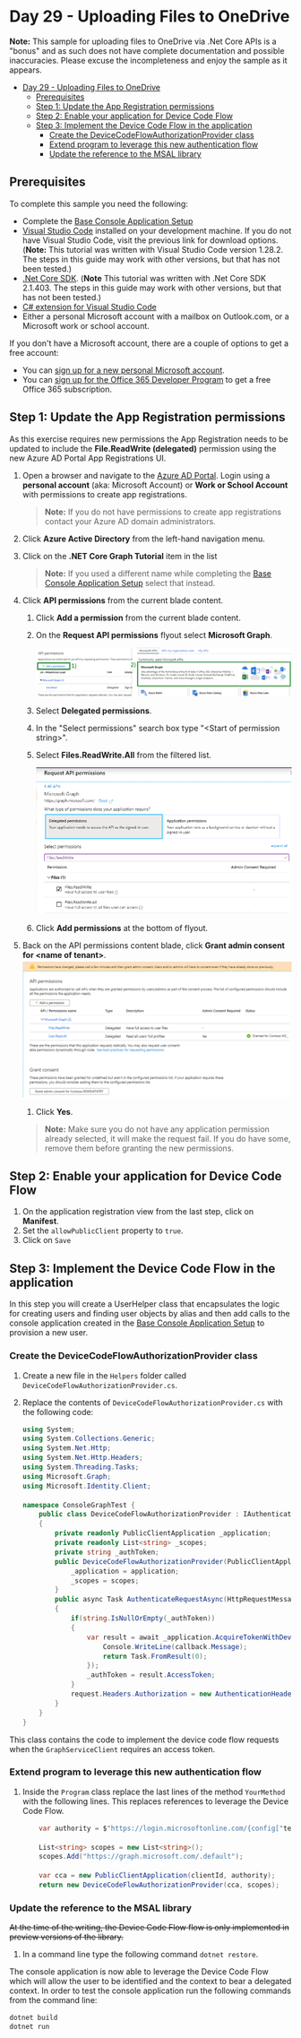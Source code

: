 # Day 29 - Uploading Files to OneDrive

**Note:** This sample for uploading files to OneDrive via .Net Core APIs is a "bonus" and as such does not have complete documentation and possible inaccuracies.  Please excuse the incompleteness and enjoy the sample as it appears.

- [Day 29 - Uploading Files to OneDrive](#day-29---uploading-files-to-onedrive)
  - [Prerequisites](#prerequisites)
  - [Step 1: Update the App Registration permissions](#step-1-update-the-app-registration-permissions)
  - [Step 2: Enable your application for Device Code Flow](#step-2-enable-your-application-for-device-code-flow)
  - [Step 3: Implement the Device Code Flow in the application](#step-3-implement-the-device-code-flow-in-the-application)
    - [Create the DeviceCodeFlowAuthorizationProvider class](#create-the-devicecodeflowauthorizationprovider-class)
    - [Extend program to leverage this new authentication flow](#extend-program-to-leverage-this-new-authentication-flow)
    - [Update the reference to the MSAL library](#update-the-reference-to-the-msal-library)

## Prerequisites

To complete this sample you need the following:

- Complete the [Base Console Application Setup](../base-console-app/)
- [Visual Studio Code](https://code.visualstudio.com/) installed on your development machine. If you do not have Visual Studio Code, visit the previous link for download options. (**Note:** This tutorial was written with Visual Studio Code version 1.28.2. The steps in this guide may work with other versions, but that has not been tested.)
- [.Net Core SDK](https://www.microsoft.com/net/download/dotnet-core/2.1#sdk-2.1.403). (**Note** This tutorial was written with .Net Core SDK 2.1.403.  The steps in this guide may work with other versions, but that has not been tested.)
- [C# extension for Visual Studio Code](https://marketplace.visualstudio.com/items?itemName=ms-vscode.csharp)
- Either a personal Microsoft account with a mailbox on Outlook.com, or a Microsoft work or school account.

If you don't have a Microsoft account, there are a couple of options to get a free account:

- You can [sign up for a new personal Microsoft account](https://signup.live.com/signup?wa=wsignin1.0&rpsnv=12&ct=1454618383&rver=6.4.6456.0&wp=MBI_SSL_SHARED&wreply=https://mail.live.com/default.aspx&id=64855&cbcxt=mai&bk=1454618383&uiflavor=web&uaid=b213a65b4fdc484382b6622b3ecaa547&mkt=E-US&lc=1033&lic=1).
- You can [sign up for the Office 365 Developer Program](https://developer.microsoft.com/office/dev-program) to get a free Office 365 subscription.

## Step 1: Update the App Registration permissions

As this exercise requires new permissions the App Registration needs to be updated to include the **File.ReadWrite (delegated)** permission using the new Azure AD Portal App Registrations UI.

1. Open a browser and navigate to the [Azure AD Portal](https://aad.portal.azure.com). Login using a **personal account** (aka: Microsoft Account) or **Work or School Account** with permissions to create app registrations.

    > **Note:** If you do not have permissions to create app registrations contact your Azure AD domain administrators.

1. Click **Azure Active Directory** from the left-hand navigation menu.

1. Click on the **.NET Core Graph Tutorial** item in the list

    > **Note:** If you used a different name while completing the [Base Console Application Setup](../base-console-app/) select that instead.

1. Click **API permissions** from the current blade content.

    1. Click **Add a permission** from the current blade content.
    1. On the **Request API permissions** flyout select **Microsoft Graph**.

        ![Screenshot of selecting Microsoft Graph permission to add to app registration](Images/aad-create-app-05.png)

    1. Select **Delegated permissions**.
    1. In the "Select permissions" search box type "\<Start of permission string\>".
    1. Select **Files.ReadWrite.All** from the filtered list.

        ![Screenshot of adding application permission for User.Read.All permission](Images/aad-create-app-01.PNG)

    1. Click **Add permissions** at the bottom of flyout.

1. Back on the API permissions content blade, click **Grant admin consent for \<name of tenant\>**.  
    ![Screenshot of granting admin consent for newly added permission](Images/aad-create-app-02.png)

    1. Click **Yes**.  

    > **Note:** Make sure you do not have any application permission already selected, it will make the request fail. If you do have some, remove them before granting the new permissions.

## Step 2: Enable your application for Device Code Flow

1. On the application registration view from the last step, click on **Manifest**.
2. Set the `allowPublicClient` property to `true`.
3. Click on `Save`

## Step 3: Implement the Device Code Flow in the application

In this step you will create a UserHelper class that encapsulates the logic for creating users and finding user objects by alias and then add calls to the console application created in the [Base Console Application Setup](../base-console-app/) to provision a new user.

### Create the DeviceCodeFlowAuthorizationProvider class

1. Create a new file in the `Helpers` folder called `DeviceCodeFlowAuthorizationProvider.cs`.
1. Replace the contents of `DeviceCodeFlowAuthorizationProvider.cs` with the following code:

    ```cs
    using System;
    using System.Collections.Generic;
    using System.Net.Http;
    using System.Net.Http.Headers;
    using System.Threading.Tasks;
    using Microsoft.Graph;
    using Microsoft.Identity.Client;

    namespace ConsoleGraphTest {
        public class DeviceCodeFlowAuthorizationProvider : IAuthenticationProvider
        {
            private readonly PublicClientApplication _application;
            private readonly List<string> _scopes;
            private string _authToken;
            public DeviceCodeFlowAuthorizationProvider(PublicClientApplication application, List<string> scopes) {
                _application = application;
                _scopes = scopes;
            }
            public async Task AuthenticateRequestAsync(HttpRequestMessage request)
            {
                if(string.IsNullOrEmpty(_authToken))
                {
                    var result = await _application.AcquireTokenWithDeviceCodeAsync(_scopes, callback => {
                        Console.WriteLine(callback.Message);
                        return Task.FromResult(0);
                    });
                    _authToken = result.AccessToken;
                }
                request.Headers.Authorization = new AuthenticationHeaderValue("bearer", _authToken);
            }
        }
    }
    ```

This class contains the code to implement the device code flow requests when the `GraphServiceClient` requires an access token.

### Extend program to leverage this new authentication flow

1. Inside the `Program` class replace the last lines of the method `YourMethod` with the following lines.  This replaces references to leverage the Device Code Flow.

    ```cs
        var authority = $"https://login.microsoftonline.com/{config["tenantId"]}";

        List<string> scopes = new List<string>();
        scopes.Add("https://graph.microsoft.com/.default");

        var cca = new PublicClientApplication(clientId, authority);
        return new DeviceCodeFlowAuthorizationProvider(cca, scopes);
    ```

### Update the reference to the MSAL library

~~At the time of the writing, the Device Code Flow flow is only implemented in preview versions of the library.~~

1. In a command line type the following command `dotnet restore`.

The console application is now able to leverage the Device Code Flow which will allow the user to be identified and the context to bear a delegated context. In order to test the console application run the following commands from the command line:

```
dotnet build
dotnet run
```
